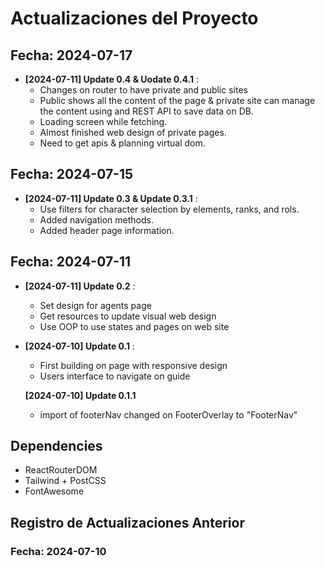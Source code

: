# Actualizaciones del Proyecto

## Fecha: 2024-07-17

- **[2024-07-11] Update 0.4 & Uodate 0.4.1** :
  - Changes on router to have private and public sites
  - Public shows all the content of the page & private site can manage the content using and REST API to save data on DB.
  - Loading screen while fetching.
  - Almost finished web design of private pages.
  - Need to get apis & planning virtual dom.

## Fecha: 2024-07-15

- **[2024-07-11] Update 0.3 & Update 0.3.1** :
  - Use filters for character selection by elements, ranks, and rols.
  - Added navigation methods.
  - Added header page information.

## Fecha: 2024-07-11

- **[2024-07-11] Update 0.2** :
  - Set design for agents page
  - Get resources to update visual web design
  - Use OOP to use states and pages on web site 

- **[2024-07-10] Update 0.1** :
  - First building on page with responsive design
  - Users interface to navigate on guide

  **[2024-07-10] Update 0.1.1**
  - import of footerNav changed on FooterOverlay to "FooterNav"

## Dependencies

- ReactRouterDOM
- Tailwind + PostCSS
- FontAwesome

## Registro de Actualizaciones Anterior

### Fecha: 2024-07-10
